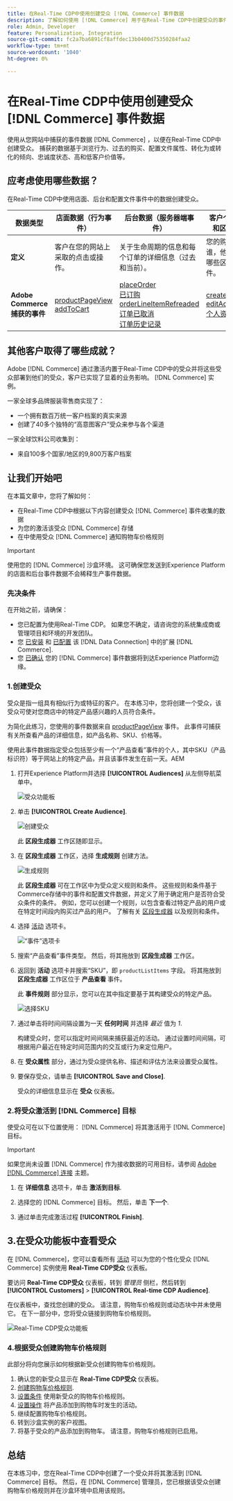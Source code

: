 ```yaml
---
title: 在Real-Time CDP中使用创建受众 [!DNL Commerce] 事件数据
description: 了解如何使用 [!DNL Commerce] 用于在Real-Time CDP中创建受众的事件数据
role: Admin, Developer
feature: Personalization, Integration
source-git-commit: fc2a7ba6891cf8affdec13b0400d75350284faa2
workflow-type: tm+mt
source-wordcount: '1040'
ht-degree: 0%

---
```


# 在Real-Time CDP中使用创建受众 [!DNL Commerce] 事件数据

使用从您网站中捕获的事件数据 [!DNL Commerce] ，以便在Real-Time CDP中创建受众。 捕获的数据基于浏览行为、过去的购买、配置文件属性、转化为或转化的倾向、忠诚度状态、高和低客户价值等。

## 应考虑使用哪些数据？

在Real-Time CDP中使用店面、后台和配置文件事件中的数据创建受众。

| 数据类型 | 店面数据（行为事件） | 后台数据（服务器端事件） | 客户个人资料和区段数据 |
|---|---|---|---|
| **定义** | 客户在您的网站上采取的点击或操作。 | 关于生命周期的信息和每个订单的详细信息（过去和当前）。 | 您的购物者是谁，他们符合哪些区段的条件。 |
| **Adobe Commerce捕获的事件** | [productPageView](events.md#productpageview)<br>[addToCart](events.md#addtocart) | [placeOrder](events.md#completecheckout)<br>[已订购](events-backoffice.md#orderplaced)<br>[orderLineItemRefreaded](events-backoffice.md#orderlineitemrefunded)<br>[订单已取消](events-backoffice.md#ordercancelled)<br>[订单历史记录](connect-data.md#send-historical-order-data) | [createAccount](events.md#createaccount)<br>[editAccount](events.md#editaccount)<br>[个人资料记录](events-profilerecord.md) |

## 其他客户取得了哪些成就？

Adobe [!DNL Commerce] 通过激活内置于Real-Time CDP中的受众并将这些受众部署到他们的受众，客户已实现了显着的业务影响。 [!DNL Commerce] 实例。

一家全球多品牌服装零售商实现了：

- 一个拥有数百万统一客户档案的真实来源
- 创建了40多个独特的“高意图客户”受众来参与各个渠道

一家全球饮料公司收集到：

- 来自100多个国家/地区的9,800万客户档案

## 让我们开始吧

在本篇文章中，您将了解如何：

- 在Real-Time CDP中根据以下内容创建受众 [!DNL Commerce] 事件收集的数据
- 为您的激活该受众 [!DNL Commerce] 存储
- 在中使用受众 [!DNL Commerce] 通知购物车价格规则

>[!IMPORTANT]
>
>使用您的 [!DNL Commerce] 沙盒环境。 这可确保您发送到Experience Platform的店面和后台事件数据不会稀释生产事件数据。

### 先决条件

在开始之前，请确保：

- 您已配置为使用Real-Time CDP。 如果您不确定，请咨询您的系统集成商或管理项目和环境的开发团队。
- 您 [已安装](install.md) 和 [已配置](connect-data.md) 该 [!DNL Data Connection] 中的扩展 [!DNL Commerce].
- 您 [已确认](connect-data.md#confirm-that-event-data-is-collected) 您的 [!DNL Commerce] 事件数据将到达Experience Platform边缘。

### 1.创建受众

受众是指一组具有相似行为或特征的客户。 在本练习中，您将创建一个受众，该受众可使对您商店中的特定产品感兴趣的人员符合条件。

为简化此练习，您使用的事件数据来自 [productPageView](events.md#productpageview) 事件。 此事件可捕获有关所查看产品的详细信息，如产品名称、SKU、价格等。

使用此事件数据指定受众包括至少有一个“产品查看”事件的个人，其中SKU（产品标识符）等于网站上的特定产品，并且该事件发生在前一天。&#x200B;AEM

1. 打开Experience Platform并选择 **[!UICONTROL Audiences]** 从左侧导航菜单中。

   ![受众功能板](assets/audience-left-rail.png)

1. 单击 **[!UICONTROL Create Audience]**.

   ![创建受众](assets/browse-create-audience.png)

   此 **区段生成器** 工作区随即显示。

1. 在 **区段生成器** 工作区，选择 **生成规则** 创建方法。

   ![生成规则](assets/build-rule.png)

   此 **区段生成器** 可在工作区中为受众定义规则和条件&#x200B;。 这些规则和条件基于Commerce存储中的事件和配置文件数据，并定义了用于确定用户是否符合受众条件的条件。 例如，您可以创建一个规则，以包含查看过特定产品的用户或在特定时间段内购买过产品的用户。 了解有关 [区段生成器](https://experienceleague.adobe.com/en/docs/experience-platform/segmentation/ui/segment-builder) 以及规则和条件。

1. 选择 [活动](https://experienceleague.adobe.com/en/docs/experience-platform/segmentation/ui/segment-builder#events) 选项卡。

   ![“事件”选项卡](assets/audience-events-tab.png)

1. 搜索“产品查看”事件类型。 然后，将其拖放到 **区段生成器** 工作区。

1. 返回到 **活动** 选项卡并搜索“SKU”，即 `productListItems` 字段。 将其拖放到 **区段生成器** 工作区位于 **产品查看** 事件。

   此 **事件规则** 部分显示，您可以在其中指定要基于其构建受众的特定产品。

   ![选择SKU](assets/audience-addsku.png)

1. 通过单击将时间间隔设置为一天 **任何时间** 并选择 *最近* 值为 *1*.

   构建受众时，您可以指定时间间隔来捕获最近的活动。 通过设置时间间隔，可根据用户最近在特定时间范围内的交互或行为来定位用户。

1. 在 **受众属性** 部分，通过为受众提供名称、描述和评估方法来设置受众属性。

1. 要保存受众，请单击 **[!UICONTROL Save and Close]**.

   受众的详细信息显示在 **受众** 仪表板。

### 2.将受众激活到 [!DNL Commerce] 目标

使受众可在以下位置使用： [!DNL Commerce] 将其激活用于 [!DNL Commerce] 目标。

>[!IMPORTANT]
>
>如果您尚未设置 [!DNL Commerce] 作为接收数据的可用目标，请参阅 [Adobe [!DNL Commerce] 连接](https://experienceleague.adobe.com/en/docs/experience-platform/destinations/catalog/personalization/adobe-commerce) 主题。

1. 在 **详细信息** 选项卡，单击 **激活到目标**.

1. 选择您的 [!DNL Commerce] 目标。 然后，单击 **下一个**.

1. 通过单击完成激活过程 **[!UICONTROL Finish]**.

## 3.在受众功能板中查看受众

在 [!DNL Commerce]，您可以查看所有 [活动](https://experienceleague.adobe.com/en/docs/experience-platform/destinations/ui/activate/activate-edge-personalization-destinations) 可以为您的个性化受众 [!DNL Commerce] 实例使用 **Real-Time CDP受众** 仪表板。

要访问 **Real-Time CDP受众** 仪表板，转到 _管理员_ 侧栏，然后转到 **[!UICONTROL Customers]** > **[!UICONTROL Real-time CDP Audience]**.

在仪表板中，查找您创建的受众。 请注意，购物车价格规则或动态块中并未使用它。 在下一部分中，您将受众链接到购物车价格规则。

![Real-Time CDP受众功能板](assets/real-time-cdp-dashboard.png)

### 4.根据受众创建购物车价格规则

此部分将向您展示如何根据新受众创建购物车价格规则。

1. 确认您的新受众显示在 **Real-Time CDP受众** 仪表板。
1. [创建购物车价格规则](https://experienceleague.adobe.com/en/docs/commerce-admin/marketing/promotions/cart-rules/price-rules-cart-create).
1. [设置条件](https://experienceleague.adobe.com/en/docs/commerce-admin/marketing/promotions/cart-rules/price-rules-cart-create#use-real-time-cdp-audiences-to-set-a-condition) 使用新受众的购物车价格规则。
1. [设置操作](https://experienceleague.adobe.com/en/docs/commerce-admin/marketing/promotions/cart-rules/price-rules-cart-create#step-3-define-the-actions) 将产品添加到购物车时发生的活动。
1. 继续配置购物车价格规则。
1. 转到沙盒实例的客户视图。
1. 将基于受众的产品添加到购物车。 请注意，购物车价格规则已启用。

## 总结

在本练习中，您在Real-Time CDP中创建了一个受众并将其激活到 [!DNL Commerce] 目标。 然后，在 [!DNL Commerce] 管理员，您已根据该受众创建购物车价格规则并在沙盒环境中启用该规则。
